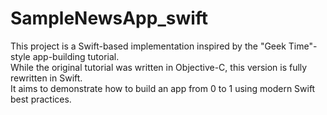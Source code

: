# SampleNewsApp_swift

This project is a Swift-based implementation inspired by the "Geek Time"-style app-building tutorial.  
While the original tutorial was written in Objective-C, this version is fully rewritten in Swift.  
It aims to demonstrate how to build an app from 0 to 1 using modern Swift best practices.
